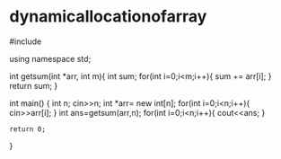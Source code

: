 # dynamicallocationofarray

#include <iostream>

using namespace std;
 
int getsum(int *arr, int m){
    int sum;
    for(int i=0;i<m;i++){
        sum += arr[i];
    }
    return sum;
} 
 
int main()
{
    int n;
    cin>>n;
    int *arr= new int[n];
    for(int i=0;i<n;i++){
        cin>>arr[i];
    }
    int ans=getsum(arr,n);
    for(int i=0;i<n;i++){
        cout<<ans;
    }

    return 0;
}
